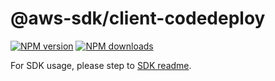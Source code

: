 # @aws-sdk/client-codedeploy

[![NPM version](https://img.shields.io/npm/v/@aws-sdk/client-codedeploy/rc.svg)](https://www.npmjs.com/package/@aws-sdk/client-codedeploy)
[![NPM downloads](https://img.shields.io/npm/dm/@aws-sdk/client-codedeploy.svg)](https://www.npmjs.com/package/@aws-sdk/client-codedeploy)

For SDK usage, please step to [SDK readme](https://github.com/aws/aws-sdk-js-v3).
